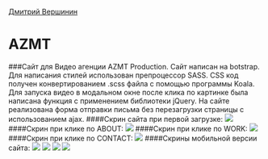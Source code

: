[Дмитрий Вершинин](https://github.com/mrvershynin)
# AZMT
###Сайт для Видео агенции AZMT Production. 
Сайт написан на botstrap. Для написания стилей использован препроцессор SASS. CSS код получен конвертированием .scss файла с помощью программы Koala.
Для запуска видео в модальном окне после клика по картинке была написана функция с применением библиотеки jQuery. 
На сайте реализована форма отправки письма без перезагрузки страницы с использованием ajax.
####Скрин сайта при первой загрузке:
![](https://github.com/mrvershynin/AZMT/blob/master/sourses/Screen%20Shot%202017-01-18%20at%201.09.24%20AM%20copy.jpg)
####Скрин при клике по ABOUT:
![](https://github.com/mrvershynin/AZMT/blob/master/sourses/Screen%20Shot%202017-01-18%20at%201.09.36%20AM.jpg)
####Скрин при клике по WORK:
![](https://github.com/mrvershynin/AZMT/blob/master/sourses/Screen%20Shot%202017-01-18%20at%201.09.56%20AM%20copy.jpg)
####Скрин при клике по СONTACT:
![](https://github.com/mrvershynin/AZMT/blob/master/sourses/Screen%20Shot%202017-01-18%20at%201.10.01%20AM.jpg)
####Скрины мобильной версии сайта: 
![](https://github.com/mrvershynin/AZMT/blob/master/sourses/Screen%20Shot%202017-01-18%20at%201.11.54%20AM.jpg)
![](https://github.com/mrvershynin/AZMT/blob/master/sourses/Screen%20Shot%202017-01-18%20at%201.12.00%20AM.jpg)
![](https://github.com/mrvershynin/AZMT/blob/master/sourses/Screen%20Shot%202017-01-18%20at%201.12.07%20AM.jpg)
![](https://github.com/mrvershynin/AZMT/blob/master/sourses/Screen%20Shot%202017-01-18%20at%201.30.19%20AM.jpg)
